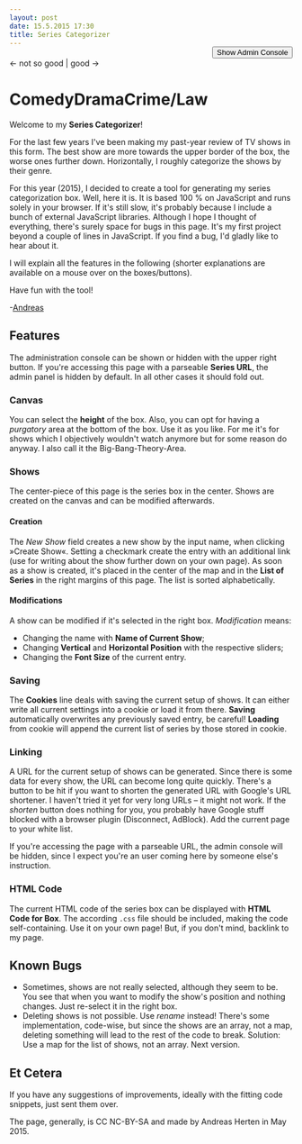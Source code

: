```yaml
---
layout: post
date: 15.5.2015 17:30
title: Series Categorizer
---
```

<style type="text/css">
	#modifyconsole, #seriesList {
		display: none;
	}
	#toggleAdminConsole {
		text-align: right;
		margin-top: -1.1em;
	}
	.formdescription {
		font-size: 0.8em;
	}
	#showPositioner .ui-widget-content {
		border: 1px solid #ddd;
	}
	#showPositioner .ui-slider {
		position: relative;
	}
	#showPositioner .ui-slider-horizontal {
		height: 2px;
	}
	#showPositioner .ui-corner-all {
		border-radius: 2px;
	}
	#showPositioner .ui-slider .ui-slider-handle {
		position: absolute;
		z-index: 2;
		width: 15px;
		height: 15px;
	}
	#showPositioner .ui-slider-horizontal .ui-slider-handle {
		top: -9px;
		margin-left: -.6em;
	}
	#showPositioner .ui-state-default, .ui-widget-content .ui-state-default {
		border: 1px solid #ccc;
		background: #f6f6f6;
	}
	#showPositioner .ui-slider-handle.ui-state-default {
		border-radius: 15px;
		top: -8px;
	}
	#showPositioner .ui-slider-handle.ui-state-default.ui-corner-all:focus {
		outline: none;
		box-shadow: 0 0 5px 2px rgb(112, 165, 249);
	}
	#showPositioner .ui-state-hover, .ui-widget-content .ui-state-hover {
		background: #d0e8f7;
		border-color: #9fcae5;
	}
	.init {
		opacity: 0.3;
	}
	#showinput {
		margin-bottom: 15px;
	}	
	#urlInteraction pre {
		overflow: auto;
		font-size: 0.8em;
	}
/*
	#boxModifier input {
		text-align: center;
	}
*/
	#boxModifier .rightInput {
		margin-right: 20px;
	}
	#seriesList {
		position: relative;
		float: left;
		left: 840px;
		top: -100px;
		padding: 10px;
		background-color: rgba(255, 255, 255, 0.4);
		max-width: 160px
	}
	#seriesList h1 {
		font-size: 12px;
		margin-top: 0;
	}
	#seriesList #listSelect {
		float: left;
		margin-right: 5px;
	}
	#seriesList .up-botton, #seriesList .down-button {
		display: block;
	}
</style>
<link rel="stylesheet" href="/css/seriestriptychon.css" type="text/css" media="screen" />

<script src="https://code.jquery.com/jquery-2.1.3.js"></script>
<script src="https://code.jquery.com/ui/1.11.4/jquery-ui.js"></script>
<script src="/assets/js/js.cookie.js"></script>
<script src="/assets/js/jquery.ba-bbq.browserFix.js"></script>
<script src="/assets/js/jquery.ba-bbq.min.js"></script>
<link rel="stylesheet" href="/assets/js/jquery.fancybox.css?v=2.1.5" type="text/css" media="screen" />
<script type="text/javascript" src="/assets/js/jquery.fancybox.pack.js?v=2.1.5"></script>
<script>
function initGapi() {
	gapi.client.setApiKey('AIzaSyDzu5-cdGnVFrOGIIO20_nDJo0rQmaVAfs');
	gapi.client.load('urlshortener', 'v1', function() {});
}
</script>
<script src="https://apis.google.com/js/client.js?onload=initGapi"></script>
<div id="toggleAdminConsole"><button>Show Admin Console</button></div>
<div id="modifyconsole">
	<form id="boxModifier">
		<span class="formdescription">Map Height:</span> <input type="text" id="boxHeight" value="500" style="width: 35px" title="Height of the show box in px">
<!-- 		<span class="formdescription">Max / Min Font Size:</span> <input type="text" id="maxFontSize" value="2.2" style="width: 25px" title="Maximum font size of a show on the map, in em"> <input type="text" id="minFontSize" class="rightInput" value="0.4" style="width: 25px" title="Minimum font size of a show on the map, in em"> -->
		<input type="submit" id="setBoxHeight" value="Set">
		<span class="formdescription" title="Should there be a purgatory region at the end of the map? It's for shows you hate but still watch. Because the devil.">Purgatory:</span> <input type="checkbox" id="displayPurgatory" title="Display purgatory?" checked>
	</form>
	<form id="showinput">
		<span class="formdescription">New Show:</span> <input type="text" id="newshowname" value="Show Name">
		<input type="checkbox" id="withLink" title="Create a link?" checked>
		<input type="submit" id="createshow" value="Create Show">
	</form>
	<form id="currentShow" class="init">
		<span class="formdescription" title="Name of currently selected show. Can be used to rename it.">Name of Current Show:</span> <input type="text" id="currentshowname" value="">
		<input type="submit" id="renameshow" value="Set New Name">
<!-- 		<button id="delete">Delete Show</button> -->
	</form>
	<div id="showPositioner" class="init">
		<span class="formdescription">Vertical Position:</span> <div id="verticalSlider"></div>
		<span class="formdescription">Horizontal Position:</span> <div id="horizontalSlider"></div>
		<form id="showModifier">
			<span class="formdescription">Font size / em:</span> <input type="text" id="size" style="width: 30px" value="1">
			<input type="submit" id="modifyShow" value="Set">
		</form>
	</div>
	<div id="cookieInteraction">
		<span class="formdescription" title="The current shows and their configuration can be saved or retrieved from cookies.">Cookies:</span> <button id="saveCookie">Save</button>
		<button id="loadCookie">Load</button>
	</div>
	<div id="urlInteraction">
		<span class="formdescription" title="Shows can be parsed from URL or a URL for the current shows can be generated.">URLs:</span> 
		<button id="genUrl">Generate URL</button>
		<button id="parseUrl">Parse URL</button>
		<button id="shortenUrl">Shorten</button>
		<pre class="shortedUrl" style="display: inline"><code></code></pre>
		<pre id="url" style="display: none"><code></code></pre>
	</div>
	<div id="genCode">
		<span class="formdescription">HTML Code for Box:</span> <a href="#code" class="fancybox" rel="group"><button id="showCode">Display</button></a>
		<div id="code" style="display: none; max-width: 800px; max-height: 500px; font-size: 0.8em"><pre></pre></div>
	</div>
</div>
<div id="seriesList" class="init">
	<h1>List of Series</h1>
	<select id="listSelect" size="3">
<!--
		<input type="button" class="up-button" value="&#9650;">
		<input type="button" class="down-button" value="&#9660;">
-->
	</select>
</div>

<div id="seriestriptychon">
	<div class="lowershadow purgatory"><span class="text">← not so good | good →</span></div>
	<h1 class="genres"><span id="comedy">Comedy</span><span id="drama">Drama</span><span id="crime">Crime/Law</span></h1>
	<ol id="shows"></ol>
</div>

Welcome to my **Series Categorizer**!

For the last few years I've been making my past-year review of TV shows in this form. The best show are more towards the upper border of the box, the worse ones further down. Horizontally, I roughly categorize the shows by their genre.

For this year (2015), I decided to create a tool for generating my series categorization box. Well, here it is. It is based 100 % on JavaScript and runs solely in your browser. If it's still slow, it's probably because I include a bunch of external JavaScript libraries. Although I hope I thought of everything, there's surely space for bugs in this page. It's my first project beyond a couple of lines in JavaScript. If you find a bug, I'd gladly like to hear about it.

I will explain all the features in the following (shorter explanations are available on a mouse over on the boxes/buttons).

Have fun with the tool!

-[Andreas](http://twitter.com/AndiH/)

## Features
The administration console can be shown or hidden with the upper right button. If you're accessing this page with a parseable **Series URL**, the admin panel is hidden by default. In all other cases it should fold out.

### Canvas
You can select the **height** of the box. Also, you can opt for having a *purgatory* area at the bottom of the box. Use it as you like. For me it's for shows which I objectively wouldn't watch anymore but for some reason do anyway. I also call it the Big-Bang-Theory-Area.

### Shows
The center-piece of this page is the series box in the center. Shows are created on the canvas and can be modified afterwards.

#### Creation
The *New Show* field creates a new show by the input name, when clicking »Create Show«. Setting a checkmark create the entry with an additional link (use for writing about the show further down on your own page). As soon as a show is created, it's placed in the center of the map and in the **List of Series** in the right margins of this page. The list is sorted alphabetically.

#### Modifications
A show can be modified if it's selected in the right box. *Modification* means:

* Changing the name with **Name of Current Show**;
* Changing **Vertical** and **Horizontal Position** with the respective sliders;
* Changing the **Font Size** of the current entry.

### Saving
The **Cookies** line deals with saving the current setup of shows. It can either write all current settings into a cookie or load it from there. **Saving** automatically overwrites any previously saved entry, be careful! **Loading** from cookie will append the current list of series by those stored in cookie.

### Linking
A URL for the current setup of shows can be generated. Since there is some data for every show, the URL can become long quite quickly. There's a button to be hit if you want to shorten the generated URL with Google's URL shortener. I haven't tried it yet for very long URLs – it might not work. If the *shorten* button does nothing for you, you probably have Google stuff blocked with a browser plugin (Disconnect, AdBlock). Add the current page to your white list.

If you're accessing the page with a parseable URL, the admin console will be hidden, since I expect you're an user coming here by someone else's instruction. 

### HTML Code
The current HTML code of the series box can be displayed with **HTML Code for Box**. The according <code>.css</code> file should be included, making the code self-containing. Use it on your own page! But, if you don't mind, backlink to my page.

## Known Bugs
* Sometimes, shows are not really selected, although they seem to be. You see that when you want to modify the show's position and nothing changes. Just re-select it in the right box.
* Deleting shows is not possible. Use *rename* instead! There's some implementation, code-wise, but since the shows are an array, not a map, deleting something will lead to the rest of the code to break. Solution: Use a map for the list of shows, not an array. Next version.

## Et Cetera
If you have any suggestions of improvements, ideally with the fitting code snippets, just sent them over.

The page, generally, is CC NC-BY-SA and made by Andreas Herten in May 2015.

<script>
var initialized = false;
var mapIsEmpty = true;
var urlMode = false;
var activeShowId;
var arrShows = [];
var defaultPosition = {horizontal: 50, vertical: 50};

function show(name) {
	this.name = name;
// 	this.number = arrShows.length > 0 ? arrShows[arrShows.length - 1].number + 1 : 0;
	this.number = arrShows.length;
	this.id = name.split(' ').join('').toLowerCase().replace(/[_\W]+/g, "");
	this.mapid = this.id + "_map";
	this.xpos = defaultPosition.horizontal;
	this.ypos = defaultPosition.vertical;
	this.fontsize = 1;
}
function sparseShow(show) {
	return {t: show.name, x: show.xpos, y: show.ypos, f: show.fontsize};
}
function generateExportArray() {
	var sparseArrShows = [];
	arrShows.forEach(function(currentShow) {
		sparseArrShows.push(sparseShow(currentShow));
	});
	return {h: $("#boxHeight").val(), pur: $(".purgatory").is(":visible"), shows: sparseArrShows};
}
function parseExportArray(arr) {
	// box height
	$("#seriestriptychon").css("height", arr['h']);
	$("#boxHeight").val(arr['h']);

	// purgatory
	if (arr['pur'] == false) {
		$(".purgatory").fadeToggle("fast");
		$("#displayPurgatory").prop('checked', false);
	}
	// parse shows
	arr['shows'].forEach(function(show){
// 		console.log("Show: ", show);
		loadShow(show);
	});
}
function sortSidelist() {
	$("#seriesList #listSelect").find("option").sort(function(left, right) {
		return $(left).text().toLowerCase().localeCompare($(right).text().toLowerCase());
	}).each(function() {
		$("#seriesList #listSelect").append(this);
	});
}
function createShowInSidelist(show) {
	$("#seriesList #listSelect").append('<option value="' + show.number + '" selected="selected">' + show.name + '</option>');
	sortSidelist();
	
	if (arrShows.length > 3 && arrShows.length < 20) {
		$("#seriesList #listSelect").attr("size", arrShows.length);
	}
}
function createShowOnMap(show) {
	var createLink = $("#withLink").is( ":checked" );
	var linkBefore = createLink ? '<a href="#' + show.id + '">' : '';
	var linkAfter = createLink ? '</a>' : '';
	
	$("#shows").append('\n\t\t<li id=' + show.mapid + ' style="top: ' + show.ypos + '%; left: ' + show.xpos + '%; font-size: ' + show.fontsize + 'em;" >' + linkBefore + show.name + linkAfter + '</li>');
}

function createShow(showname) {
	if (!initialized) initialize();
	var currentShow = new show(showname);
	arrShows.push(currentShow);
		
	activeShowId = currentShow.number;
	
	moveSliderToShowPosition(currentShow);
	createShowInSidelist(currentShow);
	createShowOnMap(currentShow);
}
function loadShow(currentSparseShow) {
	if (!initialized && !urlMode) initialize();
	var currentShow = new show(currentSparseShow.t);
	currentShow.xpos = currentSparseShow.x;
	currentShow.ypos = currentSparseShow.y;
	currentShow.fontsize = currentSparseShow.f;
// 	console.log(currentSparseShow);
// 	console.log(currentShow);
	arrShows.push(currentShow);
	
	createShowInSidelist(currentShow);
	createShowOnMap(currentShow);
	selectShow(currentShow);
}
function selectShow(show) {
	activeShowId = show.number;
	if (!urlMode) moveSliderToShowPosition(show);
	setFontsizeInInputField(show);
	fillShownameIntoInputField(show);
}
function deleteShow() {
	// delete from side list
	$("#listSelect option").filter(function() {
		return $(this).val() == activeShowId
	}).remove();
	// delete from map
	$("#" + arrShows[activeShowId].mapid).remove();
	// delete from show array
	arrShows.splice(activeShowId, 1);
	
	selectShow(arrShows[0]);
}

function initialize() {
	initialized = true;
	$(".init").css("opacity", 1);
	$("#verticalSlider").slider("option", "disabled", false);
	$("#horizontalSlider").slider("option", "disabled", false);
}

function toggleConsole() {
	$("#modifyconsole, #seriesList").toggle("slow", function() {
		if ($(this).is(':visible')) {
			$("#toggleAdminConsole button").text("Hide Admin Console");
		} else {
			$("#toggleAdminConsole button").text("Show Admin Console");
		}
	});
}

function moveShowHorizontal(value) {
	$('#' + arrShows[activeShowId].mapid)
	.css("left", value + "%");
	arrShows[activeShowId].xpos = value;
}
function moveShowVertical(value) {
	$('#' + arrShows[activeShowId].mapid)
	.css("top", value + "%");
	arrShows[activeShowId].ypos = value;
}
function modifyShow() {
	var s = $("#showModifier #size").val();
	
	$('#' + arrShows[activeShowId].mapid)
	.css("font-size", s + "em");
	arrShows[activeShowId].fontsize = s;
}
function setFontsizeInInputField(id) {
	$("#showModifier #size").val(id.fontsize);
}
function fillShownameIntoInputField(show) {
	$("#currentshowname").val(show.name);
}
function renameShow(show) {
	var oldname = arrShows[activeShowId].name;
	var newname = $("#currentshowname").val();
	if (oldname != newname) {
		arrShows[activeShowId].name = newname;
		// rename in side list
		$("#seriesList #listSelect option:selected").text(arrShows[activeShowId].name);
		// resort side list
		sortSidelist();
		// rename on map
		$("#" + arrShows[activeShowId].mapid).text(arrShows[activeShowId].name);
	}
// 	console.log(oldname == newname);
}
function moveSliderToShowPosition(show) {
	$("#verticalSlider").slider().slider("value", show.ypos);
	$("#horizontalSlider").slider().slider("value", show.xpos);
}
function writeCookie() {
	Cookies.set("seriescategorizer", JSON.stringify(generateExportArray()));
}
function loadCookie() {
	var tempArray = Cookies.getJSON("seriescategorizer");
	parseExportArray(tempArray);
}

function generateUrl() {
	var exportArray = generateExportArray();
	var currentUrlWithoutParams = location.protocol + '//' + location.host + location.pathname;
	return $.param.querystring(currentUrlWithoutParams, exportArray);
}
function displayUrl(url) {
	$("#urlInteraction #url code").text(url);
}
function parseUrl() {
	var parsedUrl = $.deparam.querystring();
	parseExportArray(parsedUrl);
}
var shortenedUrl;
function shortenUrl() {
// 	console.log($("#urlInteraction .url code").text());
	var longUrl = $("#urlInteraction #url code").text();
	var shortUrl = shorten(longUrl);
	console.log(shortUrl);
	shortenedUrl = shortUrl;
// 	$("#urlInteraction .shortedUrl code").text(shortUrl);
}


function shorten(url) {
  var request = gapi.client.urlshortener.url.insert({
	  'resource': {
		  'longUrl': url
	  }
  });
// 	  var shortUrl = "";
  request.execute(function(r) {
	  if (r.id != null) {
	  	$("#urlInteraction .shortedUrl code").text(r.id);
	  	return r.id;
	  } else {
		return "ERROR";
	  }
  });
// 	  return shortUrl;
}

function tryToParseUrl() {
	var parsedUrl = $.deparam.querystring();
	
	if (!$.isEmptyObject(parsedUrl['h'])
	 && !$.isEmptyObject(parsedUrl['pur'])
	 && !$.isEmptyObject(parsedUrl['shows'])) {
		urlMode = true;
		parseUrl();
	}
}

$(document).ready(function() {
	// Init
	$(".fancybox").fancybox();
	
	//^^^ Look for parsable URL present
	if (!$.isEmptyObject($.deparam.querystring())) {
		tryToParseUrl();
	}
	if (!urlMode) {
		$("#modifyconsole, #seriesList").delay(400).toggle("slow", function() {
// 			console.log($(this).is(':visible'));
			if ($(this).is(':visible')) {
				$("#toggleAdminConsole button").text("Hide Admin Console");
			} else {
				$("#toggleAdminConsole button").text("Show Admin Console");
			}
		});
	}
	// Admin Console
	$("#toggleAdminConsole").button()
	.click(function() {
		if (!initialized && urlMode) {
			urlMode = false;
			initialize();
		}
		toggleConsole();
	});
	// Box modifications
	$("#boxModifier #boxHeight").val($("#seriestriptychon").height());
	$("form#boxModifier").submit(function(event) {
		event.preventDefault();
		$("#seriestriptychon").css("height", $("#boxHeight").val());
	});
	$("#displayPurgatory").on("click", function() {
		$(".purgatory").fadeToggle("fast");
	});
	// Show modifications
	$("form#showinput").submit(function(event) {
		event.preventDefault();
		createShow($("#newshowname").val());
	});
	$("form#showModifier").submit(function(event) {
		event.preventDefault();
		modifyShow();
	});
	$("#renameshow").button()
	.click(function(event) {
		event.preventDefault();
		renameShow();
	});
	// Slider
	$("#verticalSlider").slider().slider("value", defaultPosition.vertical).slider("option", "disabled", true);
	$("#horizontalSlider").slider().slider("value", defaultPosition.horizontal).slider("option", "disabled", true);
	$("#horizontalSlider").on("slide", function(event, ui) {
		moveShowHorizontal(ui.value);
	});
	$("#verticalSlider").on("slide", function(event, ui) {
		moveShowVertical(ui.value);
	});
	
	// Side list
	$("#seriesList #listSelect").change(function(){
		activeShowId = $(this).val();
		selectShow(arrShows[activeShowId]);
	});
/* // Sorting in side list
	$("#seriesList .up-button").click(function() {
		$("#seriesList #listSelect option:selected:first-child").prop("selected", false);
		before = $("#seriesList #listSelect option:selected:first").prev();
		$("#seriesList #listSelect option:selected").detach().insertBefore(before);
	});
	$("#seriesList .down-button").click(function() {
		$("#seriesList #listSelect option:selected:last-child").prop("selected", false);
		after = $("#seriesList #listSelect option:selected:last").next();
		$("#seriesList #listSelect option:selected").detach().insertAfter(after);
	});
*/
	// Cookies
	$("#saveCookie").button()
	.click(function(){
		writeCookie();
	});
	$("#loadCookie").button()
	.click(function(){
		loadCookie();
	});
	$("#delete").button()
	.click(function(event) {
		event.preventDefault();
		deleteShow();
	});
	// URLs
	$("#urlInteraction #genUrl").button()
	.click(function(){
		var url = generateUrl();
		displayUrl(url);
		$("#url").css("display", "block");
		$("#urlInteraction #shortenUrl").button( "option", "disabled", false );
	});
	$("#urlInteraction #parseUrl").button()
	.click(function(){
		parseUrl();
	});
	$("#urlInteraction #shortenUrl").button({disabled: true})
	.click(function(){
// 		console.log("shorten");
		shortenUrl();
	});
	$("#showCode").button()
	.click(function(){
		var header = '<link rel="stylesheet" href="http://static.andreasherten.de/css/seriestriptychon.css" type="text/css" media="screen" />\n'.replace(/\</g,"&lt;").replace(/\>/g, "&gt;");
		var content = $("#seriestriptychon").prop('outerHTML').replace(/\</g,"&lt;").replace(/\>/g, "&gt;").replace(/(?:\r\n|\r|\n)/g, '<br />');
		$("#code pre").html(header + content);
	});

})
</script>